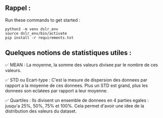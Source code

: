 
## Rappel :

Run these commands to get started : 

`python3 -m venv dslr_env`   
`source dslr_env/bin/activate`      
`pip install -r requirements.txt`    

## Quelques notions de statistiques utiles :

✅ MEAN : 
La moyenne, la somme des valeurs divisee par le nombre de ces valeurs.

✅ STD ou Ecart-type :
C'est la mesure de dispersion des donnees par rapport a la moyenne de ces donnees.
Plus un STD est grand, plus les donnees son eclatees par rapport a leur moyenne.

✅ Quartiles :
Ils divisent un ensemble de donnees en 4 parties egales : jusqu'a 25%, 50%, 75% et 100%. 
Cela permet d'avoir une idee de la distribution des valeurs du dataset.